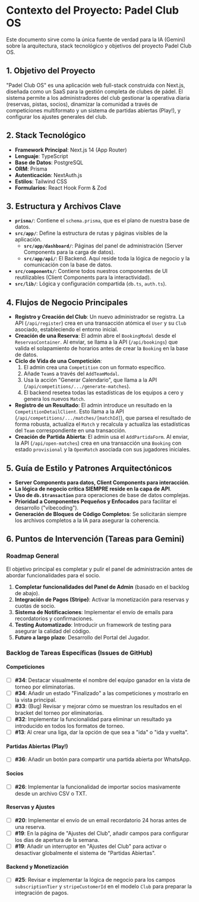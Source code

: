 # Contexto del Proyecto: Padel Club OS

Este documento sirve como la única fuente de verdad para la IA (Gemini) sobre la arquitectura, stack tecnológico y objetivos del proyecto Padel Club OS.

## 1. Objetivo del Proyecto

"Padel Club OS" es una aplicación web full-stack construida con Next.js, diseñada como un SaaS para la gestión completa de clubes de pádel. El sistema permite a los administradores del club gestionar la operativa diaria (reservas, pistas, socios), dinamizar la comunidad a través de competiciones multiformato y un sistema de partidas abiertas (Play!), y configurar los ajustes generales del club.

## 2. Stack Tecnológico

- **Framework Principal**: Next.js 14 (App Router)
- **Lenguaje**: TypeScript
- **Base de Datos**: PostgreSQL
- **ORM**: Prisma
- **Autenticación**: NextAuth.js
- **Estilos**: Tailwind CSS
- **Formularios**: React Hook Form & Zod

## 3. Estructura y Archivos Clave

- **`prisma/`**: Contiene el `schema.prisma`, que es el plano de nuestra base de datos.
- **`src/app/`**: Define la estructura de rutas y páginas visibles de la aplicación.
    - **`src/app/dashboard/`**: Páginas del panel de administración (Server Components para la carga de datos).
    - **`src/app/api/`**: El Backend. Aquí reside toda la lógica de negocio y la comunicación con la base de datos.
- **`src/components/`**: Contiene todos nuestros componentes de UI reutilizables (Client Components para la interactividad).
- **`src/lib/`**: Lógica y configuración compartida (`db.ts`, `auth.ts`).

## 4. Flujos de Negocio Principales

- **Registro y Creación del Club**: Un nuevo administrador se registra. La API (`/api/register`) crea en una transacción atómica el `User` y su `Club` asociado, estableciendo el entorno inicial.
- **Creación de una Reserva**: El admin abre el `BookingModal` desde el `ReservasContainer`. Al enviar, se llama a la API (`/api/bookings`) que valida el solapamiento de horarios antes de crear la `Booking` en la base de datos.
- **Ciclo de Vida de una Competición**:
    1.  El admin crea una `Competition` con un formato específico.
    2.  Añade `Team`s a través del `AddTeamModal`.
    3.  Usa la acción "Generar Calendario", que llama a la API (`/api/competitions/.../generate-matches`).
    4.  El backend resetea todas las estadísticas de los equipos a cero y genera los nuevos `Match`.
- **Registro de un Resultado**: El admin introduce un resultado en la `CompetitionDetailClient`. Esto llama a la API (`/api/competitions/.../matches/[matchId]`), que parsea el resultado de forma robusta, actualiza el `Match` y recalcula y actualiza las estadísticas del `Team` correspondiente en una transacción.
- **Creación de Partida Abierta**: El admin usa el `AddPartidaForm`. Al enviar, la API (`/api/open-matches`) crea en una transacción una `Booking` con estado `provisional` y la `OpenMatch` asociada con sus jugadores iniciales.

## 5. Guía de Estilo y Patrones Arquitectónicos

- **Server Components para datos, Client Components para interacción**.
- **La lógica de negocio crítica SIEMPRE reside en la capa de API**.
- **Uso de `db.$transaction`** para operaciones de base de datos complejas.
- **Prioridad a Componentes Pequeños y Enfocados** para facilitar el desarrollo ("vibecoding").
- **Generación de Bloques de Código Completos**: Se solicitarán siempre los archivos completos a la IA para asegurar la coherencia.

## 6. Puntos de Intervención (Tareas para Gemini)

### Roadmap General
El objetivo principal es completar y pulir el panel de administración antes de abordar funcionalidades para el socio.
1.  **Completar funcionalidades del Panel de Admin** (basado en el backlog de abajo).
2.  **Integración de Pagos (Stripe)**: Activar la monetización para reservas y cuotas de socio.
3.  **Sistema de Notificaciones**: Implementar el envío de emails para recordatorios y confirmaciones.
4.  **Testing Automatizado**: Introducir un framework de testing para asegurar la calidad del código.
5.  **Futuro a largo plazo**: Desarrollo del Portal del Jugador.

### Backlog de Tareas Específicas (Issues de GitHub)

#### **Competiciones**
- [ ] **#34**: Destacar visualmente el nombre del equipo ganador en la vista de torneo por eliminatorias.
- [ ] **#34**: Añadir un estado "Finalizado" a las competiciones y mostrarlo en la vista principal.
- [ ] **#33**: (Bug) Revisar y mejorar cómo se muestran los resultados en el bracket del torneo por eliminatorias.
- [ ] **#32**: Implementar la funcionalidad para eliminar un resultado ya introducido en todos los formatos de torneo.
- [ ] **#13**: Al crear una liga, dar la opción de que sea a "ida" o "ida y vuelta".

#### **Partidas Abiertas (Play!)**
- [ ] **#36**: Añadir un botón para compartir una partida abierta por WhatsApp.

#### **Socios**
- [ ] **#26**: Implementar la funcionalidad de importar socios masivamente desde un archivo CSV o TXT.

#### **Reservas y Ajustes**
- [ ] **#20**: Implementar el envío de un email recordatorio 24 horas antes de una reserva.
- [ ] **#19**: En la página de "Ajustes del Club", añadir campos para configurar los días de apertura de la semana.
- [ ] **#19**: Añadir un interruptor en "Ajustes del Club" para activar o desactivar globalmente el sistema de "Partidas Abiertas".

#### **Backend y Monetización**
- [ ] **#25**: Revisar e implementar la lógica de negocio para los campos `subscriptionTier` y `stripeCustomerId` en el modelo `Club` para preparar la integración de pagos.